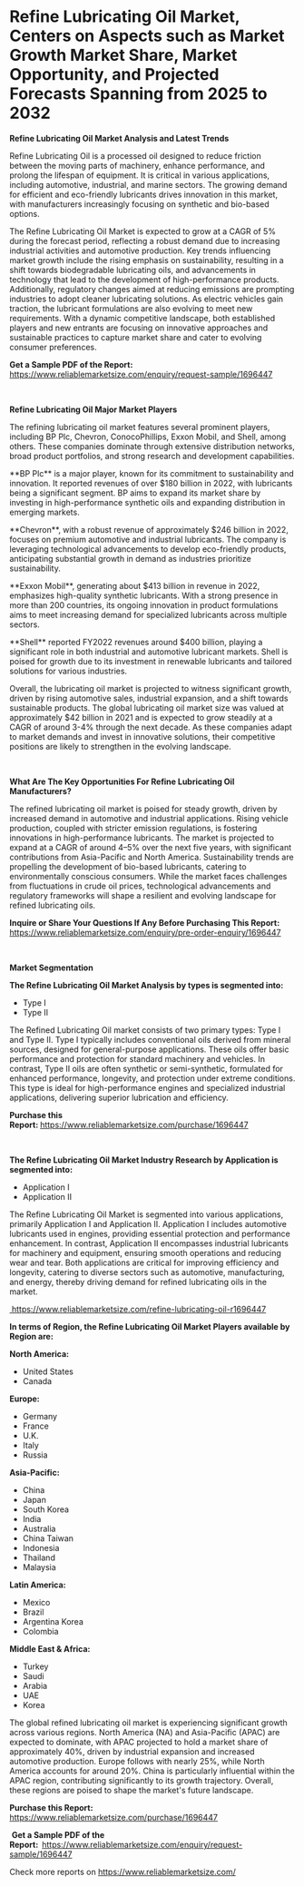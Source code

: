 <p><h1>Refine Lubricating Oil Market, Centers on Aspects such as Market Growth Market Share, Market Opportunity, and Projected Forecasts Spanning from 2025 to 2032</h1></p><p><strong>Refine Lubricating Oil Market Analysis and Latest Trends</strong></p>
<p><p>Refine Lubricating Oil is a processed oil designed to reduce friction between the moving parts of machinery, enhance performance, and prolong the lifespan of equipment. It is critical in various applications, including automotive, industrial, and marine sectors. The growing demand for efficient and eco-friendly lubricants drives innovation in this market, with manufacturers increasingly focusing on synthetic and bio-based options.</p><p>The Refine Lubricating Oil Market is expected to grow at a CAGR of 5% during the forecast period, reflecting a robust demand due to increasing industrial activities and automotive production. Key trends influencing market growth include the rising emphasis on sustainability, resulting in a shift towards biodegradable lubricating oils, and advancements in technology that lead to the development of high-performance products. Additionally, regulatory changes aimed at reducing emissions are prompting industries to adopt cleaner lubricating solutions. As electric vehicles gain traction, the lubricant formulations are also evolving to meet new requirements. With a dynamic competitive landscape, both established players and new entrants are focusing on innovative approaches and sustainable practices to capture market share and cater to evolving consumer preferences.</p></p>
<p><strong>Get a Sample PDF of the Report:&nbsp;</strong> <a href="https://www.reliablemarketsize.com/enquiry/request-sample/1696447?utm_campaign=3365&utm_medium=2&utm_source=Github&utm_content=ia&utm_term=27032025&utm_id=refine-lubricating-oil">https://www.reliablemarketsize.com/enquiry/request-sample/1696447</a></p>
<p>&nbsp;</p>
<p><strong>Refine Lubricating Oil Major Market Players</strong></p>
<p><p>The refining lubricating oil market features several prominent players, including BP Plc, Chevron, ConocoPhillips, Exxon Mobil, and Shell, among others. These companies dominate through extensive distribution networks, broad product portfolios, and strong research and development capabilities.</p><p>**BP Plc** is a major player, known for its commitment to sustainability and innovation. It reported revenues of over $180 billion in 2022, with lubricants being a significant segment. BP aims to expand its market share by investing in high-performance synthetic oils and expanding distribution in emerging markets.</p><p>**Chevron**, with a robust revenue of approximately $246 billion in 2022, focuses on premium automotive and industrial lubricants. The company is leveraging technological advancements to develop eco-friendly products, anticipating substantial growth in demand as industries prioritize sustainability.</p><p>**Exxon Mobil**, generating about $413 billion in revenue in 2022, emphasizes high-quality synthetic lubricants. With a strong presence in more than 200 countries, its ongoing innovation in product formulations aims to meet increasing demand for specialized lubricants across multiple sectors.</p><p>**Shell** reported FY2022 revenues around $400 billion, playing a significant role in both industrial and automotive lubricant markets. Shell is poised for growth due to its investment in renewable lubricants and tailored solutions for various industries.</p><p>Overall, the lubricating oil market is projected to witness significant growth, driven by rising automotive sales, industrial expansion, and a shift towards sustainable products. The global lubricating oil market size was valued at approximately $42 billion in 2021 and is expected to grow steadily at a CAGR of around 3-4% through the next decade. As these companies adapt to market demands and invest in innovative solutions, their competitive positions are likely to strengthen in the evolving landscape.</p></p>
<p>&nbsp;</p>
<p><strong>What Are The Key Opportunities For Refine Lubricating Oil Manufacturers?</strong></p>
<p><p>The refined lubricating oil market is poised for steady growth, driven by increased demand in automotive and industrial applications. Rising vehicle production, coupled with stricter emission regulations, is fostering innovations in high-performance lubricants. The market is projected to expand at a CAGR of around 4–5% over the next five years, with significant contributions from Asia-Pacific and North America. Sustainability trends are propelling the development of bio-based lubricants, catering to environmentally conscious consumers. While the market faces challenges from fluctuations in crude oil prices, technological advancements and regulatory frameworks will shape a resilient and evolving landscape for refined lubricating oils.</p></p>
<p><strong>Inquire or Share Your Questions If Any Before Purchasing This Report:</strong> <a href="https://www.reliablemarketsize.com/enquiry/pre-order-enquiry/1696447?utm_campaign=3365&utm_medium=2&utm_source=Github&utm_content=ia&utm_term=27032025&utm_id=refine-lubricating-oil">https://www.reliablemarketsize.com/enquiry/pre-order-enquiry/1696447</a></p>
<p>&nbsp;</p>
<p><strong>Market Segmentation</strong></p>
<p><strong>The Refine Lubricating Oil Market Analysis by types is segmented into:</strong></p>
<p><ul><li>Type I</li><li>Type II</li></ul></p>
<p><p>The Refined Lubricating Oil market consists of two primary types: Type I and Type II. Type I typically includes conventional oils derived from mineral sources, designed for general-purpose applications. These oils offer basic performance and protection for standard machinery and vehicles. In contrast, Type II oils are often synthetic or semi-synthetic, formulated for enhanced performance, longevity, and protection under extreme conditions. This type is ideal for high-performance engines and specialized industrial applications, delivering superior lubrication and efficiency.</p></p>
<p><strong>Purchase this Report:&nbsp;</strong><a href="https://www.reliablemarketsize.com/purchase/1696447?utm_campaign=3365&utm_medium=2&utm_source=Github&utm_content=ia&utm_term=27032025&utm_id=refine-lubricating-oil">https://www.reliablemarketsize.com/purchase/1696447</a></p>
<p>&nbsp;</p>
<p><strong>The Refine Lubricating Oil Market Industry Research by Application is segmented into:</strong></p>
<p><ul><li>Application I</li><li>Application II</li></ul></p>
<p><p>The Refine Lubricating Oil Market is segmented into various applications, primarily Application I and Application II. Application I includes automotive lubricants used in engines, providing essential protection and performance enhancement. In contrast, Application II encompasses industrial lubricants for machinery and equipment, ensuring smooth operations and reducing wear and tear. Both applications are critical for improving efficiency and longevity, catering to diverse sectors such as automotive, manufacturing, and energy, thereby driving demand for refined lubricating oils in the market.</p></p>
<p><a href="https://www.reliablemarketsize.com/refine-lubricating-oil-r1696447?utm_campaign=3365&utm_medium=2&utm_source=Github&utm_content=ia&utm_term=27032025&utm_id=refine-lubricating-oil">&nbsp;https://www.reliablemarketsize.com/refine-lubricating-oil-r1696447</a></p>
<p><strong>In terms of Region, the Refine Lubricating Oil Market Players available by Region are:</strong></p>
<p>
    <p> <strong> North America: </strong>
        <ul>
            <li>United States</li>
            <li>Canada</li>
        </ul>
        </p> 
    <p> <strong> Europe: </strong>
        <ul>
            <li>Germany</li>
            <li>France</li>
            <li>U.K.</li>
            <li>Italy</li>
            <li>Russia</li>
        </ul>
        </p> 
    <p> <strong> Asia-Pacific: </strong>
        <ul>
            <li>China</li>
            <li>Japan</li>
            <li>South Korea</li>
            <li>India</li>
            <li>Australia</li>
            <li>China Taiwan</li>
            <li>Indonesia</li>
            <li>Thailand</li>
            <li>Malaysia</li>
        </ul>
        </p> 
    <p> <strong> Latin America: </strong>
        <ul>
            <li>Mexico</li>
            <li>Brazil</li>
            <li>Argentina Korea</li>
            <li>Colombia</li>
        </ul>
        </p> 
    <p> <strong> Middle East & Africa: </strong>
        <ul>
            <li>Turkey</li>
            <li>Saudi</li>
            <li>Arabia</li>
            <li>UAE</li>
            <li>Korea</li>
        </ul>
    </p>
    </p>
<p><p>The global refined lubricating oil market is experiencing significant growth across various regions. North America (NA) and Asia-Pacific (APAC) are expected to dominate, with APAC projected to hold a market share of approximately 40%, driven by industrial expansion and increased automotive production. Europe follows with nearly 25%, while North America accounts for around 20%. China is particularly influential within the APAC region, contributing significantly to its growth trajectory. Overall, these regions are poised to shape the market's future landscape.</p></p>
<p><strong>Purchase this Report: </strong><a href="https://www.reliablemarketsize.com/purchase/1696447?utm_campaign=3365&utm_medium=2&utm_source=Github&utm_content=ia&utm_term=27032025&utm_id=refine-lubricating-oil">https://www.reliablemarketsize.com/purchase/1696447</a></p>
<p>&nbsp;<strong>Get a Sample PDF of the Report:&nbsp;&nbsp;</strong><a href="https://www.reliablemarketsize.com/enquiry/request-sample/1696447?utm_campaign=3365&utm_medium=2&utm_source=Github&utm_content=ia&utm_term=27032025&utm_id=refine-lubricating-oil">https://www.reliablemarketsize.com/enquiry/request-sample/1696447</a></p>
<p><strong></strong></p>
<p>Check more reports on <a href="https://www.reliablemarketsize.com/?utm_campaign=3365&utm_medium=2&utm_source=Github&utm_content=ia&utm_term=27032025&utm_id=refine-lubricating-oil">https://www.reliablemarketsize.com/</a></p>